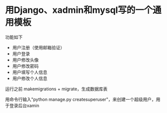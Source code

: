 # 用Django、xadmin和mysql写的一个通用模板

功能如下

- 用户注册（使用邮箱验证）
- 用户登录
- 用户修改头像
- 用户修改密码
- 用户填写个人信息
- 用户修改个人信息


运行之前  makemigrations + migrate，生成数据库表

用命令行输入"python manage.py createsuperuser"，来创建一个超级用户，用于登录后台xamin
